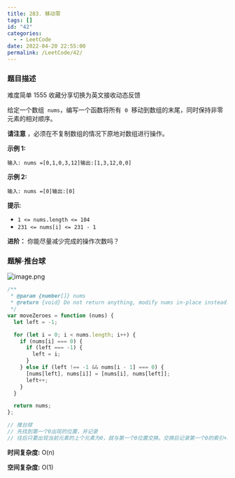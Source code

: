 ```yaml
---
title: 283. 移动零
tags: []
id: "42"
categories:
  - - LeetCode
date: 2022-04-20 22:55:00
permalink: /LeetCode/42/
---
```


### 题目描述

难度简单 1555 收藏分享切换为英文接收动态反馈

给定一个数组  `nums`，编写一个函数将所有  `0`  移动到数组的末尾，同时保持非零元素的相对顺序。

**请注意** ，必须在不复制数组的情况下原地对数组进行操作。

**示例 1:**

```
输入: nums =[0,1,0,3,12]输出:[1,3,12,0,0]
```

<!--more-->

**示例 2:**

```
输入: nums =[0]输出:[0]
```

**提示**:

- `1 <= nums.length <= 104`
- `231 <= nums[i] <= 231 - 1`

**进阶：** 你能尽量减少完成的操作次数吗？

### 题解·推台球

![image.png](https://s2.loli.net/2022/04/20/FiTsZRlMaoyDj8n.png)

```jsx
/**
 * @param {number[]} nums
 * @return {void} Do not return anything, modify nums in-place instead.
 */
var moveZeroes = function (nums) {
  let left = -1;

  for (let i = 0; i < nums.length; i++) {
    if (nums[i] === 0) {
      if (left === -1) {
        left = i;
      }
    } else if (left !== -1 && nums[i - 1] === 0) {
      [nums[left], nums[i]] = [nums[i], nums[left]];
      left++;
    }
  }

  return nums;
};

// 推台球
// 先找到第一个0出现的位置，并记录
// 往后只要出现当前元素的上个元素为0，就与第一个0位置交换。交换后记录第一个0的索引+1
```

**时间复杂度:** O(n)

**空间复杂度:** O(1)

